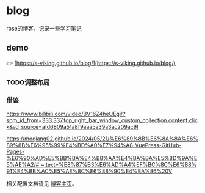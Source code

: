 # blog
rose的博客，记录一些学习笔记

## demo 
:point_right: [https://s-viking.github.io/blog/](https://s-viking.github.io/blog/)</br>

### TODO调整布局

### 借鉴  
https://www.bilibili.com/video/BV16Z4heUEgi/?spm_id_from=333.337.top_right_bar_window_custom_collection.content.click&vd_source=afd6809a51a8f9aaa5a39a3ac209ac9f

https://moqiang02.github.io/2024/05/21/%E6%89%8B%E6%8A%8A%E6%89%8B%E6%95%99%E4%BD%A0%E7%94%A8-VuePress-GitHub-Pages-%E6%90%AD%E5%BB%BA%E4%B8%AA%E4%BA%BA%E5%8D%9A%E5%AE%A2/#:~:text=%E8%87%B3%E6%AD%A4%EF%BC%8C%E6%88%91%E4%BB%AC%E5%AE%8C%E6%88%90%E4%BA%86%20V

相关配置文档请见 [博客主页](https://theme-hope.vuejs.press/zh/guide/blog/home.html)。